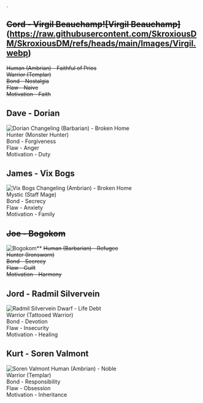 .
## ~~Cord - Virgil Beauchamp![Virgil Beauchamp]~~(https://raw.githubusercontent.com/SkroxiousDM/SkroxiousDM/refs/heads/main/Images/Virgil.webp)
~~Human (Ambrian) - Faithful of Prios<br>
Warrior (Templar)<br>
Bond - Nostalgia <br>
Flaw - Naive<br>
Motivation - Faith~~<br>

## Dave - Dorian
![Dorian](https://raw.githubusercontent.com/SkroxiousDM/SkroxiousDM/refs/heads/main/Images/Dorian.webp)
Changeling (Barbarian) - Broken Home<br>
Hunter (Monster Hunter)<br>
Bond - Forgiveness <br>
Flaw - Anger<br>
Motivation - Duty<br>

## James - Vix Bogs
![Vix Bogs](https://raw.githubusercontent.com/SkroxiousDM/SkroxiousDM/refs/heads/main/Images/Vix%20Bogs.webp)
Changeling (Ambrian) - Broken Home<br>
Mystic (Staff Mage)<br>
Bond - Secrecy <br>
Flaw - Anxiety <br>
Motivation - Family

## ~~Joe - Bogokom~~
![Bogokom](https://raw.githubusercontent.com/SkroxiousDM/SkroxiousDM/refs/heads/main/Images/Bogokom.webp)**
~~Human (Barbarian) - Refugee<br>
Hunter (Ironsworn)<br>
Bond - Secrecy<br>
Flaw - Guilt<br>
Motivation - Harmony~~<br>

## Jord - Radmil Silvervein
![Radmil Silvervein](https://raw.githubusercontent.com/SkroxiousDM/SkroxiousDM/refs/heads/main/Images/Radmil.webp)
Dwarf - Life Debt<br>
Warrior (Tattooed Warrior)<br>
Bond - Devotion <br>
Flaw - Insecurity <br>
Motivation - Healing<br>

## Kurt -  Soren Valmont
![Soren Valmont](https://github.com/SkroxiousDM/SkroxiousDM/blob/main/Images/kurrrrt_-_Soren_Valmont.png)
Human (Ambrian) - Noble<br>
Warrior (Templar)<br>
Bond - Responsibility<br>
Flaw - Obsession<br>
Motivation - Inheritance<br>

